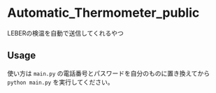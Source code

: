 # Automatic_Thermometer_public
LEBERの検温を自動で送信してくれるやつ


## Usage
使い方は `main.py` の電話番号とパスワードを自分のものに置き換えてから `python main.py` を実行してください。
